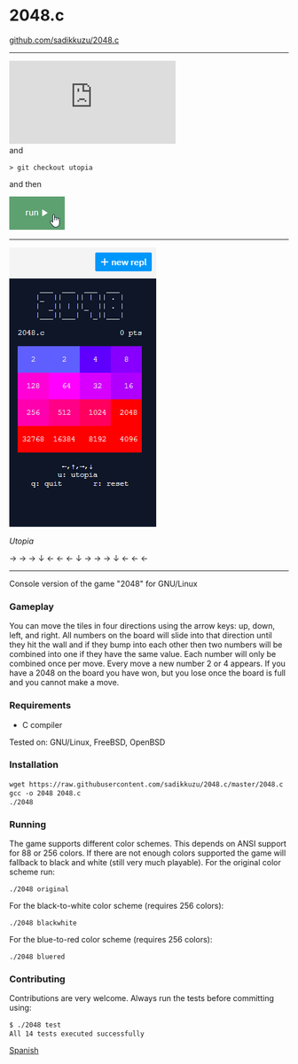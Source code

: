 2048.c
======

[github.com/sadikkuzu/2048.c](https://github.com/sadikkuzu/2048.c)

---
[![run on repl.it](http://repl.it/badge/github/sadikkuzu/2048.c)](https://repl.it/github/sadikkuzu/2048.c) 
<br/>and
```
> git checkout utopia
```
and then

[![](replit-run.gif)](https://repl.it/github/sadikkuzu/2048.c)

---

![screenshot](screenshot-utopia.png)

*Utopia*

→ → → ↓ ← ← ← ↓ → → → ↓ ← ← ←

---

Console version of the game "2048" for GNU/Linux

### Gameplay

You can move the tiles in four directions using the arrow keys: up, down, left, and right. All numbers on the board will slide into that direction until they hit the wall and if they bump into each other then two numbers will be combined into one if they have the same value. Each number will only be combined once per move. Every move a new number 2 or 4 appears. If you have a 2048 on the board you have won, but you lose once the board is full and you cannot make a move. 

### Requirements

- C compiler

Tested on: GNU/Linux, FreeBSD, OpenBSD

### Installation

```
wget https://raw.githubusercontent.com/sadikkuzu/2048.c/master/2048.c
gcc -o 2048 2048.c
./2048
```

### Running

The game supports different color schemes. This depends on ANSI support for 88 or 256 colors. If there are not enough colors supported the game will fallback to black and white (still very much playable). For the original color scheme run:

```
./2048 original
```
For the black-to-white color scheme (requires 256 colors):

```
./2048 blackwhite
```

For the blue-to-red color scheme (requires 256 colors):

```
./2048 bluered
```

### Contributing

Contributions are very welcome. Always run the tests before committing using:

```
$ ./2048 test
All 14 tests executed successfully
```

[Spanish](README_es.md)
